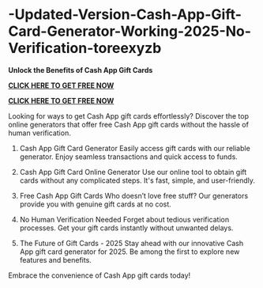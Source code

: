 # -Updated-Version-Cash-App-Gift-Card-Generator-Working-2025-No-Verification-toreexyzb

**Unlock the Benefits of Cash App Gift Cards**

**[CLICK HERE TO GET FREE NOW](https://toree.xyz/all-gift-card/)**

**[CLICK HERE TO GET FREE NOW](https://toree.xyz/all-gift-card/)**

Looking for ways to get Cash App gift cards effortlessly? Discover the top online generators that offer free Cash App gift cards without the hassle of human verification.

1. Cash App Gift Card Generator Easily access gift cards with our reliable generator. Enjoy seamless transactions and quick access to funds.

2. Cash App Gift Card Online Generator Use our online tool to obtain gift cards without any complicated steps. It's fast, simple, and user-friendly.

3. Free Cash App Gift Cards Who doesn’t love free stuff? Our generators provide you with genuine gift cards at no cost.

4. No Human Verification Needed Forget about tedious verification processes. Get your gift cards instantly without unwanted delays.

5. The Future of Gift Cards - 2025 Stay ahead with our innovative Cash App gift card generator for 2025. Be among the first to explore new features and benefits.

Embrace the convenience of Cash App gift cards today!
